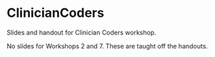 # ClinicianCoders


Slides and handout for Clinician Coders workshop.

No slides for Workshops 2 and 7. These are taught off the handouts.

